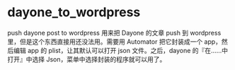 # dayone_to_wordpress
push dayone post to wordpress
用来把 Dayone 的文章 push 到 wordpress 里，但是这个东西直接用还没法用。需要用 Automator 把它封装成一个 app，然后编辑 app 的 plist，让其默认可以打开 json 文件。之后，dayone 的『在……中打开』中选择 Json，菜单中选择封装的程序就可以用了。
